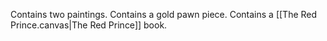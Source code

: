 Contains two paintings.
Contains a gold pawn piece.
Contains a [[The Red Prince.canvas|The Red Prince]] book.